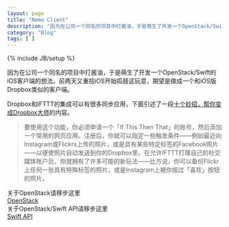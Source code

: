 ```yaml
---
layout: page
title: "Nemo Client"
description: "因为在公司一个同名的项目中打酱油，于是萌生了开发一个OpenStack/Swift的iOS客户端的想法。前两天又重拾iOS开始捣鼓这玩意，期望是做成一个和iOS版Dropbox类似的客户端"
category: "Blog"
tags: [ ]
---
```

{% include JB/setup %}

因为在公司一个同名的项目中打酱油，于是萌生了开发一个OpenStack/Swift的iOS客户端的想法。前两天又重拾iOS开始捣鼓这玩意，期望是做成一个和iOS版Dropbox类似的客户端。

Dropbox和IFTTT的集成可以有很多同步应用，下面引述了一段[十个妙招，帮你变成Dropbox大师][1]的内容。
>要使用这个功能，你必须申请一个「If This Then That」的账号，然后添加一个常用的网页应用。注册后，你就可以指定一些触发条件——例如最近向Instagram或Flickrs上传的照片，或是具有某些特定标签的Facebook照片——以便使照片自动发送到你的Dropbox里。在允许IFTTT打理自己的社交媒体账户后，你就拥有了许多可能的新玩法——比方说，你可以备份Flickr上任何一张具有特殊标签的照片，或是Instagram上被你按过「喜欢」按钮的照片。


  
  
  
关于OpenStack请移步这里  
[OpenStack][2]  
关于OpenStack/Swift API请移步这里  
[Swift API][3]  


[1]:http://lanielstudio.net/?p=1722 "Dropbox"
[2]:http://www.openstack.org "OpenStack"
[3]:http://docs.openstack.org/api/openstack-object-storage/1.0/content/ "Swift API"

